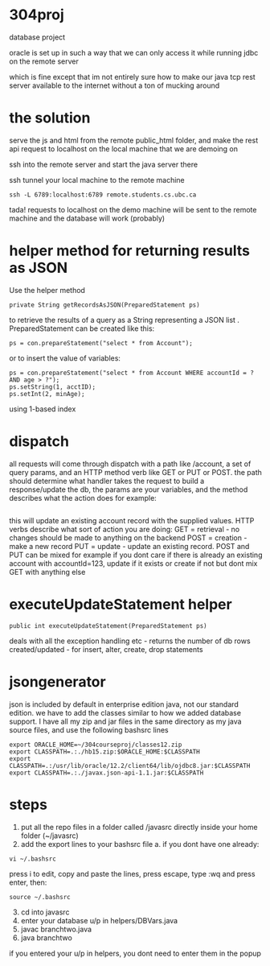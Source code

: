 # 304proj
database project

oracle is set up in such a way that we can only access it while running jdbc on the remote server

which is fine except that im not entirely sure how to make our java tcp rest server available to the internet
without a ton of mucking around

# the solution

serve the js and html from the remote public_html folder, and make the rest api request to localhost on the
local machine that we are demoing on

ssh into the remote server and start the java server there

ssh tunnel your local machine to the remote machine
```
ssh -L 6789:localhost:6789 remote.students.cs.ubc.ca
```
tada! requests to localhost on the demo machine will be sent to the remote machine and the database will work (probably)

# helper method for returning results as JSON 

Use the helper method  
``` 
private String getRecordsAsJSON(PreparedStatement ps) 
```
to retrieve the results of a query as a String representing a JSON list . PreparedStatement can be created like this:
```
ps = con.prepareStatement("select * from Account");
```
or to insert the value of variables:
```
ps = con.prepareStatement("select * from Account WHERE accountId = ? AND age > ?");
ps.setString(1, acctID);
ps.setInt(2, minAge);
```
using 1-based index

# dispatch

all requests will come through dispatch with a path like /account, a set of query params, and an HTTP method verb like GET or PUT or POST. the path should determine what handler takes the request to build a response/update the db, the params are your variables, and the method describes what the action does for example:
``` http://localhost:6789/account/?accountId=123&name=will&email=will@example.com&postalCode=V9M3Z3 method = 'PUT'
```
this will update an existing account record with the supplied values. HTTP verbs describe what sort of action you are doing:
GET = retrieval - no changes should be made to anything on the backend
POST = creation - make a new record
PUT = update - update an existing record.
POST and PUT can be mixed for example if you dont care if there is already an existing account with accountId=123, update if it exists or create if not
but dont mix GET with anything else


# executeUpdateStatement helper
```
public int executeUpdateStatement(PreparedStatement ps)
```
deals with all the exception handling etc - returns the number of db rows created/updated - for insert, alter, create, drop statements

# jsongenerator
json is included by default in enterprise edition java, not our standard edition. we have to add the classes similar to how we added database support. I have all my zip and jar files in the same directory as my java source files, and use the following  bashsrc lines
```
export ORACLE_HOME=~/304courseproj/classes12.zip 
export CLASSPATH=.:./hb15.zip:$ORACLE_HOME:$CLASSPATH
export CLASSPATH=.:/usr/lib/oracle/12.2/client64/lib/ojdbc8.jar:$CLASSPATH
export CLASSPATH=.:./javax.json-api-1.1.jar:$CLASSPATH
```


# steps

1. put all the repo files in a folder called /javasrc directly inside your home folder (~/javasrc)
2. add the export lines to your bashsrc file
  a. if you dont have one already:
  ```
  vi ~/.bashsrc
  ```
  press i to edit, copy and paste the lines, press escape, type :wq and press enter, then:
  ```
  source ~/.bashsrc
  ```
3. cd into javasrc
4. enter your database u/p in helpers/DBVars.java
5. javac branchtwo.java
6. java branchtwo

if you entered your u/p in helpers, you dont need to enter them in the popup
